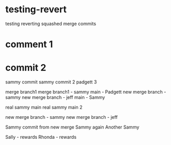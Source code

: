 # testing-revert
testing reverting squashed merge commits


# comment 1
# commit 2
sammy commit
sammy commit 2
padgett 3

merge branch1
merge branch1 - sammy
main - Padgett
new merge branch - sammy
new merge branch - jeff
main - Sammy


real sammy main
real sammy main 2

new merge branch - sammy
new merge branch - jeff


Sammy commit from new merge
Sammy again
Another Sammy

Sally - rewards
Rhonda - rewards
